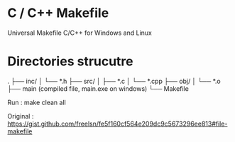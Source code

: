 # C / C++ Makefile
Universal Makefile C/C++ for Windows and Linux

# Directories strucutre
 .
 ├── inc/
 │   └── *.h
 ├── src/
 │   ├── *.c
 │   └── *.cpp
 ├── obj/
 │   └── *.o
 ├── main (compiled file, main.exe on windows)
 └── Makefile

Run : make clean all

Original : https://gist.github.com/freelsn/fe5f160cf564e209dc9c5673296ee813#file-makefile
